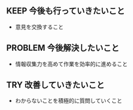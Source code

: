 ## KEEP 今後も行っていきたいこと
- 意見を交換すること

## PROBLEM 今後解決したいこと
- 情報収集力を高めて作業を効率的に進めること

## TRY 改善していきたいこと
- わからないことを積極的に質問していくこと
